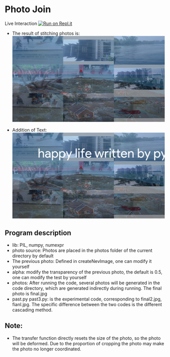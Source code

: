 # Photo Join

Live Interaction [![Run on Repl.it](https://repl.it/badge/github/Grv-Singh/Splice-Mix-Images)](https://repl.it/github/Grv-Singh/Splice-Mix-Images)

* The result of stitching photos is:
![](https://raw.githubusercontent.com/Grv-Singh/Splice-Mix-Images/main/blend.png)

* Addition of Text:
![](https://raw.githubusercontent.com/Grv-Singh/Splice-Mix-Images/main/addText.png)

## Program description
 * lib: PIL, numpy, numexpr
 * photo source: Photos are placed in the photos folder of the current directory by default
 * The previous photo: Defined in createNevImage, one can modify it yourself
 * alpha: modify the transparency of the previous photo, the default is 0.5, one can modify the test by yourself
 * photos: After running the code, several photos will be generated in the code directory, which are generated indirectly during running. The final photo is final.jpg
 * past.py past3.py: is the experimental code, corresponding to final2.jpg, fianl.jpg. The specific difference between the two codes is the different cascading method.

## Note:
 * The transfer function directly resets the size of the photo, so the photo will be deformed. Due to the proportion of cropping the photo may make the photo no longer coordinated.
